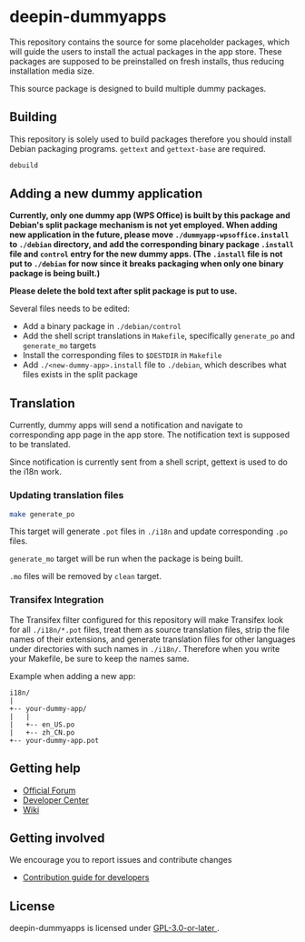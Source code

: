 
# deepin-dummyapps

This repository contains the source for some placeholder packages, which will guide the users to install the actual packages in the app store. These packages are supposed to be preinstalled on fresh installs, thus reducing installation media size.

This source package is designed to build multiple dummy packages.

## Building

This repository is solely used to build packages therefore you should install Debian packaging programs. `gettext` and `gettext-base` are required.

```sh
debuild
```

## Adding a new dummy application

**Currently, only one dummy app (WPS Office) is built by this package and Debian's split package mechanism is not yet employed. When adding new application in the future, please move `./dummyapp-wpsoffice.install` to `./debian` directory, and add the corresponding binary package `.install` file and `control` entry for the new dummy apps. (The `.install` file is not put to `./debian` for now since it breaks packaging when only one binary package is being built.)**

**Please delete the bold text after split package is put to use.**

Several files needs to be edited:

- Add a binary package in `./debian/control`
- Add the shell script translations in `Makefile`, specifically `generate_po` and `generate_mo` targets
- Install the corresponding files to `$DESTDIR` in `Makefile`
- Add `./<new-dummy-app>.install` file to `./debian`, which describes what files exists in the split package

## Translation

Currently, dummy apps will send a notification and navigate to corresponding app page in the app store. The notification text is supposed to be translated.

Since notification is currently sent from a shell script, gettext is used to do the i18n work.

### Updating translation files

```sh
make generate_po
```

This target will generate `.pot` files in `./i18n` and update corresponding `.po` files.

`generate_mo` target will be run when the package is being built.

`.mo` files will be removed by `clean` target.

### Transifex Integration

The Transifex filter configured for this repository will make Transifex look for all `./i18n/*.pot` files, treat them as source translation files, strip the file names of their extensions, and generate translation files for other languages under directories with such names in `./i18n/`. Therefore when you write your Makefile, be sure to keep the names same.

Example when adding a new app:

```
i18n/
|
+-- your-dummy-app/
|   |
|   +-- en_US.po
|   +-- zh_CN.po
+-- your-dummy-app.pot
```

## Getting help

 - [Official Forum](https://bbs.deepin.org/)
 - [Developer Center](https://github.com/linuxdeepin/developer-center)
 - [Wiki](https://wiki.deepin.org/)

## Getting involved

We encourage you to report issues and contribute changes

 - [Contribution guide for developers](https://github.com/linuxdeepin/developer-center/wiki/Contribution-Guidelines-for-Developers-en) 

## License

deepin-dummyapps is licensed under [ GPL-3.0-or-later ](LICENSE).
